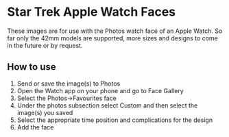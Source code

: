 # Star Trek Apple Watch Faces
These images are for use with the Photos watch face of an Apple Watch. So far only the 42mm models are supported, more sizes and designs to come in the future or by request.


## How to use
1. Send or save the image(s) to Photos
2. Open the Watch app on your phone and go to Face Gallery
3. Select the Photos->Favourites face
4. Under the photos subsection select Custom and then select the image(s) you saved
5. Select the appropriate time position and complications for the design
6. Add the face